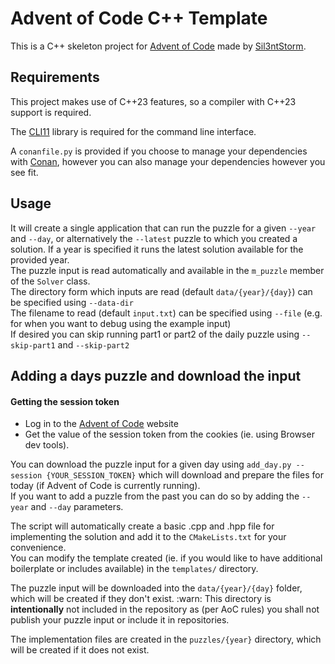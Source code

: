 # Advent of Code C++ Template

This is a C++ skeleton project for [Advent of Code](https://adventofcode.com) made by [Sil3ntStorm](https://github.com/sil3ntstorm).

## Requirements
This project makes use of C++23 features, so a compiler with C++23 support is required.

The [CLI11](https://github.com/CLIUtils/CLI11) library is required for the command line interface.

A `conanfile.py` is provided if you choose to manage your dependencies with [Conan](https://conan.io), however you can also manage your dependencies however you see fit.

## Usage

It will create a single application that can run the puzzle for a given `--year` and `--day`, or alternatively the `--latest` puzzle to which you created a solution. If a year is specified it runs the latest solution available for the provided year.  
The puzzle input is read automatically and available in the `m_puzzle` member of the `Solver` class.  
The directory form which inputs are read (default `data/{year}/{day}`) can be specified using `--data-dir`  
The filename to read (default `input.txt`) can be specified using `--file` (e.g. for when you want to debug using the example input)  
If desired you can skip running part1 or part2 of the daily puzzle using `--skip-part1` and `--skip-part2`

## Adding a days puzzle and download the input
#### Getting the session token
- Log in to the [Advent of Code](https://adventofcode.com) website
- Get the value of the session token from the cookies (ie. using Browser dev tools).

You can download the puzzle input for a given day using `add_day.py --session {YOUR_SESSION_TOKEN}` which will download and prepare the files for today (if Advent of Code is currently running).  
If you want to add a puzzle from the past you can do so by adding the `--year` and `--day` parameters.

The script will automatically create a basic .cpp and .hpp file for implementing the solution and add it to the `CMakeLists.txt` for your convenience.  
You can modify the template created (ie. if you would like to have additional boilerplate or includes available) in the `templates/` directory.

The puzzle input will be downloaded into the `data/{year}/{day}` folder, which will be created if they don't exist. :warn: This directory is **intentionally** not included in the repository as (per AoC rules) you shall not publish your puzzle input or include it in repositories.

The implementation files are created in the `puzzles/{year}` directory, which will be created if it does not exist.
